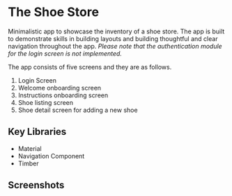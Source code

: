 # The Shoe Store

Minimalistic app to showcase the inventory of a shoe store. The app is built to demonstrate
skills in building layouts and building thoughtful and clear navigation throughout the app.
_Please note that the authentication module for the login screen is not implemented._

The app consists of five screens and they are as follows.

1. Login Screen
2. Welcome onboarding screen
3. Instructions onboarding screen
4. Shoe listing screen
5. Shoe detail screen for adding a new shoe

## Key Libraries

* Material
* Navigation Component
* Timber

## Screenshots

